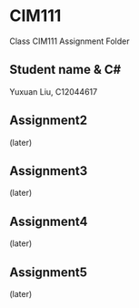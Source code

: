 # CIM111
Class CIM111 Assignment Folder
## Student name & C#
Yuxuan Liu, C12044617

## Assignment2
(later)

## Assignment3
(later)

## Assignment4
(later)

## Assignment5
(later)
